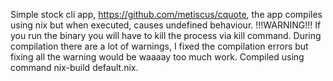 Simple stock cli app, https://github.com/metiscus/cquote, the app compiles using nix but when executed, causes undefined behaviour.
!!!WARNING!!! If you run the binary you will have to kill the process via kill command. During compilation there are a lot of warnings, I fixed the compilation errors but fixing all the warning would be waaaay too much work. Compiled using command nix-build default.nix.
